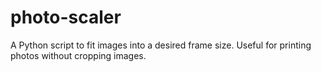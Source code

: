 # photo-scaler
A Python script to fit images into a desired frame size. Useful for printing photos without cropping images.

